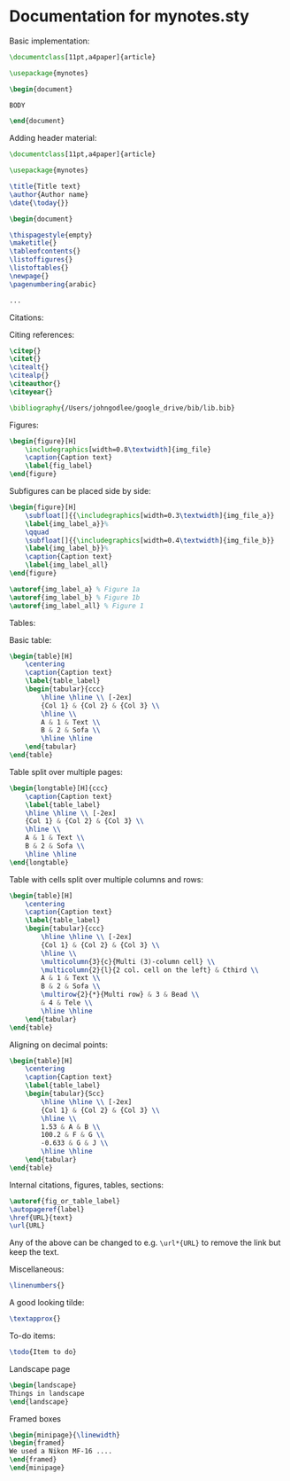 # Documentation for mynotes.sty

Basic implementation:

```tex
\documentclass[11pt,a4paper]{article}

\usepackage{mynotes}

\begin{document}

BODY

\end{document}
```

Adding header material:

```tex
\documentclass[11pt,a4paper]{article}

\usepackage{mynotes}

\title{Title text}
\author{Author name}
\date{\today{}}

\begin{document}

\thispagestyle{empty}
\maketitle{}
\tableofcontents{}
\listoffigures{}
\listoftables{}
\newpage{}
\pagenumbering{arabic}

...
```

Citations:

Citing references:

```tex
\citep{}
\citet{}
\citealt{}
\citealp{}
\citeauthor{}
\citeyear{}

\bibliography{/Users/johngodlee/google_drive/bib/lib.bib}
```

Figures:

```tex
\begin{figure}[H]
	\includegraphics[width=0.8\textwidth]{img_file}
	\caption{Caption text}
	\label{fig_label}
\end{figure}
```

Subfigures can be placed side by side:

```tex
\begin{figure}[H]
	\subfloat[]{{\includegraphics[width=0.3\textwidth]{img_file_a}}
	\label{img_label_a}}%
    \qquad
	\subfloat[]{{\includegraphics[width=0.4\textwidth]{img_file_b}}
	\label{img_label_b}}%
	\caption{Caption text}
	\label{img_label_all}
\end{figure}

\autoref{img_label_a} % Figure 1a
\autoref{img_label_b} % Figure 1b
\autoref{img_label_all} % Figure 1
```

Tables:

Basic table:

```tex
\begin{table}[H]
	\centering
	\caption{Caption text}
	\label{table_label}
	\begin{tabular}{ccc}
		\hline \hline \\ [-2ex]
		{Col 1} & {Col 2} & {Col 3} \\
		\hline \\
		A & 1 & Text \\
		B & 2 & Sofa \\
		\hline \hline
	\end{tabular}
\end{table}
```

Table split over multiple pages:

```tex
\begin{longtable}[H]{ccc}
	\caption{Caption text}
	\label{table_label}
	\hline \hline \\ [-2ex]
	{Col 1} & {Col 2} & {Col 3} \\
	\hline \\
	A & 1 & Text \\
	B & 2 & Sofa \\
	\hline \hline
\end{longtable}
```

Table with cells split over multiple columns and rows:

```tex
\begin{table}[H]
	\centering
	\caption{Caption text}
	\label{table_label}
	\begin{tabular}{ccc}
		\hline \hline \\ [-2ex]
		{Col 1} & {Col 2} & {Col 3} \\
		\hline \\
		\multicolumn{3}{c}{Multi (3)-column cell} \\
		\multicolumn{2}{l}{2 col. cell on the left} & Cthird \\
		A & 1 & Text \\
		B & 2 & Sofa \\
		\multirow{2}{*}{Multi row} & 3 & Bead \\
    	& 4 & Tele \\
		\hline \hline
	\end{tabular}
\end{table}
```

Aligning on decimal points:

```tex
\begin{table}[H]
	\centering
	\caption{Caption text}
	\label{table_label}
	\begin{tabular}{Scc}
		\hline \hline \\ [-2ex]
		{Col 1} & {Col 2} & {Col 3} \\
		\hline \\
		1.53 & A & B \\
		100.2 & F & G \\
		-0.633 & G & J \\
		\hline \hline
	\end{tabular}
\end{table}
```

Internal citations, figures, tables, sections:

```tex
\autoref{fig_or_table_label}
\autopageref{label}
\href{URL}{text}
\url{URL}
```

Any of the above can be changed to e.g. `\url*{URL}` to remove the link but keep the text.

Miscellaneous:

```tex
\linenumbers{}
```

A good looking tilde: 

```tex
\textapprox{}
```

To-do items:

```tex
\todo{Item to do}
```

Landscape page

```tex
\begin{landscape}
Things in landscape
\end{landscape}
```

Framed boxes

```tex
\begin{minipage}{\linewidth}
\begin{framed}
We used a Nikon MF-16 ....
\end{framed}
\end{minipage}
```
